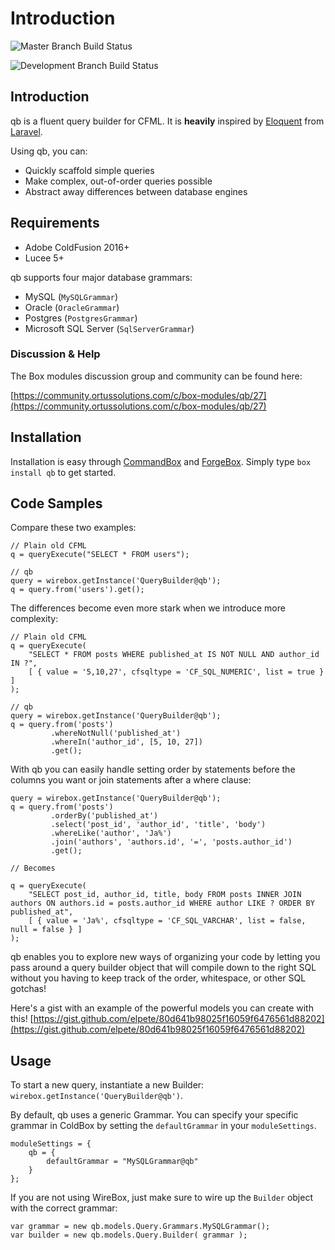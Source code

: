 # Introduction

![Master Branch Build Status](https://img.shields.io/travis/coldbox-modules/qb/master.svg?style=flat-square\&label=master)

![Development Branch Build Status](https://img.shields.io/travis/coldbox-modules/qb/development.svg?style=flat-square\&label=development)

## Introduction

qb is a fluent query builder for CFML. It is **heavily** inspired by [Eloquent](https://laravel.com/docs/5.3/eloquent) from [Laravel](https://laravel.com/).

Using qb, you can:

* Quickly scaffold simple queries
* Make complex, out-of-order queries possible
* Abstract away differences between database engines

## Requirements

* Adobe ColdFusion 2016+
* Lucee 5+

qb supports four major database grammars:

* MySQL (`MySQLGrammar`)
* Oracle (`OracleGrammar`)
* Postgres (`PostgresGrammar`)
* Microsoft SQL Server (`SqlServerGrammar`)

### Discussion & Help

The Box modules discussion group and community can be found here:

[https://community.ortussolutions.com/c/box-modules/qb/27](https://community.ortussolutions.com/c/box-modules/qb/27)

## Installation

Installation is easy through [CommandBox](https://www.ortussolutions.com/products/commandbox) and [ForgeBox](https://www.coldbox.org/forgebox). Simply type `box install qb` to get started.

## Code Samples

Compare these two examples:

```
// Plain old CFML
q = queryExecute("SELECT * FROM users");

// qb
query = wirebox.getInstance('QueryBuilder@qb');
q = query.from('users').get();
```

The differences become even more stark when we introduce more complexity:

```
// Plain old CFML
q = queryExecute(
    "SELECT * FROM posts WHERE published_at IS NOT NULL AND author_id IN ?",
    [ { value = '5,10,27', cfsqltype = 'CF_SQL_NUMERIC', list = true } ]
);

// qb
query = wirebox.getInstance('QueryBuilder@qb');
q = query.from('posts')
         .whereNotNull('published_at')
         .whereIn('author_id', [5, 10, 27])
         .get();
```

With qb you can easily handle setting order by statements before the columns you want or join statements after a where clause:

```
query = wirebox.getInstance('QueryBuilder@qb');
q = query.from('posts')
         .orderBy('published_at')
         .select('post_id', 'author_id', 'title', 'body')
         .whereLike('author', 'Ja%')
         .join('authors', 'authors.id', '=', 'posts.author_id')
         .get();

// Becomes

q = queryExecute(
    "SELECT post_id, author_id, title, body FROM posts INNER JOIN authors ON authors.id = posts.author_id WHERE author LIKE ? ORDER BY published_at",
    [ { value = 'Ja%', cfsqltype = 'CF_SQL_VARCHAR', list = false, null = false } ]
);
```

qb enables you to explore new ways of organizing your code by letting you pass around a query builder object that will compile down to the right SQL without you having to keep track of the order, whitespace, or other SQL gotchas!

Here's a gist with an example of the powerful models you can create with this! [https://gist.github.com/elpete/80d641b98025f16059f6476561d88202](https://gist.github.com/elpete/80d641b98025f16059f6476561d88202)

## Usage

To start a new query, instantiate a new Builder: `wirebox.getInstance('QueryBuilder@qb')`.

By default, qb uses a generic Grammar. You can specify your specific grammar in ColdBox by setting the `defaultGrammar` in your `moduleSettings`.

```
moduleSettings = {
    qb = {
        defaultGrammar = "MySQLGrammar@qb"
    }
};
```

If you are not using WireBox, just make sure to wire up the `Builder` object with the correct grammar:

```
var grammar = new qb.models.Query.Grammars.MySQLGrammar();
var builder = new qb.models.Query.Builder( grammar );
```
